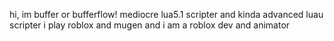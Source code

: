 hi, im buffer or bufferflow!
mediocre lua5.1 scripter and kinda advanced luau scripter
i play roblox and mugen
and i am a roblox dev and animator
